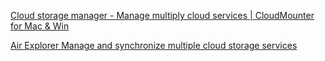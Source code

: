 
[Cloud storage manager - Manage multiply cloud services | CloudMounter for Mac & Win](https://cloudmounter.net/)

[Air Explorer Manage and synchronize multiple cloud storage services](https://www.airexplorer.net/en/)
